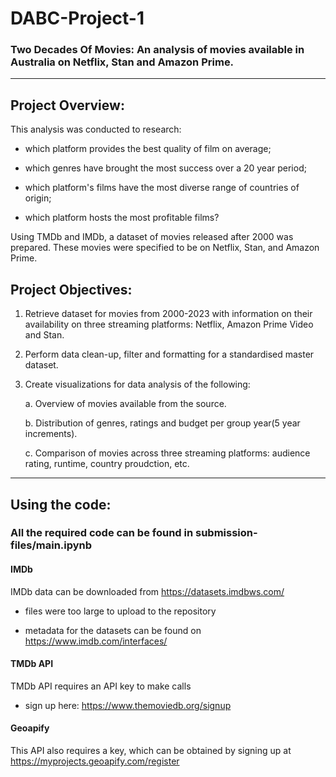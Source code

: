 # DABC-Project-1
### Two Decades Of Movies: An analysis of movies available in Australia on Netflix, Stan and Amazon Prime.
----

## Project Overview:

This analysis was conducted to research:

- which platform provides the best quality of film on average;

- which genres have brought the most success over a 20 year period;

- which platform's films have the most diverse range of countries of origin;

- which platform hosts the most profitable films?

Using TMDb and IMDb, a dataset of movies released after 2000 was prepared. These movies were specified to be on Netflix, Stan, and Amazon Prime.

## Project Objectives:

1. Retrieve dataset for movies from 2000-2023 with information on their availability on three streaming platforms: Netflix, Amazon Prime Video and Stan.  

2. Perform data clean-up, filter and formatting for a standardised master dataset.  

3. Create visualizations for data analysis of the following:  

	a. Overview of movies available from the source. 
	
	b. Distribution of genres, ratings and budget per group year(5 year increments). 
	
	c. Comparison of movies across three streaming platforms: audience rating, runtime, country proudction, etc.   

----

## Using the code:

### All the required code can be found in submission-files/main.ipynb

#### IMDb

IMDb data can be downloaded from https://datasets.imdbws.com/

- files were too large to upload to the repository

- metadata for the datasets can be found on https://www.imdb.com/interfaces/


#### TMDb API

TMDb API requires an API key to make calls

- sign up here: https://www.themoviedb.org/signup


#### Geoapify

This API also requires a key, which can be obtained by signing up at https://myprojects.geoapify.com/register

